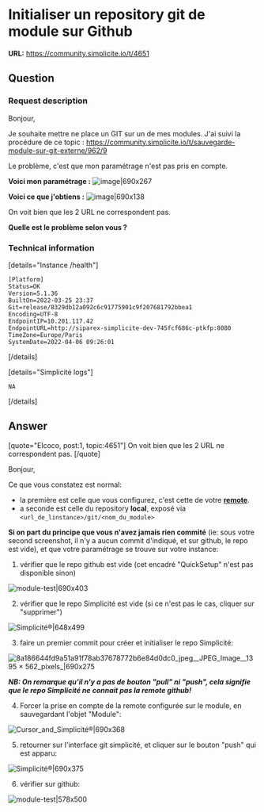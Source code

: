 # Initialiser un repository git de module sur Github

**URL:** https://community.simplicite.io/t/4651

## Question
### Request description

Bonjour,

Je souhaite mettre ne place un GIT sur un de mes modules.
J'ai suivi la procédure de ce topic : https://community.simplicite.io/t/sauvegarde-module-sur-git-externe/962/9

Le problème, c'est que mon paramétrage n'est pas pris en compte.

**Voici mon paramétrage :**
![image|690x267](upload://4QtdLEuHCYsYo6sK5tRTWeEo3Jl.png)

**Voici ce que j'obtiens :**
![image|690x138](upload://tcCQwUDTn4iBPOgEC1XfDKwgHrA.png)

On voit bien que les 2 URL ne correspondent pas.

**Quelle est le problème selon vous ?**

### Technical information

[details="Instance /health"]
```text
[Platform]
Status=OK
Version=5.1.36
BuiltOn=2022-03-25 23:37
Git=release/8329db12a092c6c91775901c9f207681792bbea1
Encoding=UTF-8
EndpointIP=10.201.117.42
EndpointURL=http://siparex-simplicite-dev-745fcf686c-ptkfp:8080
TimeZone=Europe/Paris
SystemDate=2022-04-06 09:26:01
```
[/details]

[details="Simplicité logs"]
```text
NA
```
[/details]

## Answer
[quote="Elcoco, post:1, topic:4651"]
On voit bien que les 2 URL ne correspondent pas.
[/quote]

Bonjour,

Ce que vous constatez est normal:
- la première est celle que vous configurez, c'est cette de votre **[remote](https://git-scm.com/docs/gitglossary#Documentation/gitglossary.txt-aiddefremotearemoterepository)**. 
- a seconde est celle du repository **local**, exposé via `<url_de_linstance>/git/<nom_du_module>`

**Si on part du principe que vous n'avez jamais rien commité** (ie: sous votre second screenshot, il n'y a aucun commit d'indiqué, et sur github, le repo est vide), et que votre paramétrage se trouve sur votre instance:

1. vérifier que le repo github est vide (cet encadré "QuickSetup" n'est pas disponible sinon)

![module-test|690x403](upload://zidd2sqIP1c3liOfnlVNLUFUNP4.jpeg)

2. vérifier que le repo Simplicité est vide (si ce n'est pas le cas, cliquer sur "supprimer")

![Simplicité®|648x499](upload://hEqNBXWYwWSfm3A9XHTX7XPYX1B.jpeg)

3. faire un premier commit pour créer et initialiser le repo Simplicité:

![8a186644fd9a51a91f78ab37678772b6e84d0dc0_jpeg__JPEG_Image__1395 × 562_pixels_|690x275](upload://6PpeLU0V7lGVM5hhtNrIIKfPXvb.jpeg)

***NB: On remarque qu'il n'y a pas de bouton "pull" ni "push", cela signifie que le repo Simplicité ne connait pas la remote github!***

4. Forcer la prise en compte de la remote configurée sur le module, en sauvegardant l'objet "Module":

![Cursor_and_Simplicité®|690x368](upload://dZxSwhjwADZLusT63W3EAG30N9J.jpeg)

5. retourner sur l'interface git simplicité, et cliquer sur le bouton "push" qui est apparu:

![Simplicité®|690x375](upload://naeecUqZdX780toKZPULaI2fVzG.jpeg)

6. vérifier sur github:

![module-test|578x500](upload://mNmbBhNqjRXpOjW8UQmgkUts91l.jpeg)
